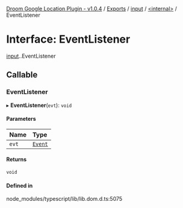 [Droom Google Location Plugin - v1.0.4](../README.md) / [Exports](../modules.md) / [input](../modules/input.md) / [<internal\>](../modules/input._internal_.md) / EventListener

# Interface: EventListener

[input](../modules/input.md).[<internal>](../modules/input._internal_.md).EventListener

## Callable

### EventListener

▸ **EventListener**(`evt`): `void`

#### Parameters

| Name | Type |
| :------ | :------ |
| `evt` | [`Event`](../modules/input._internal_.md#event) |

#### Returns

`void`

#### Defined in

node_modules/typescript/lib/lib.dom.d.ts:5075
